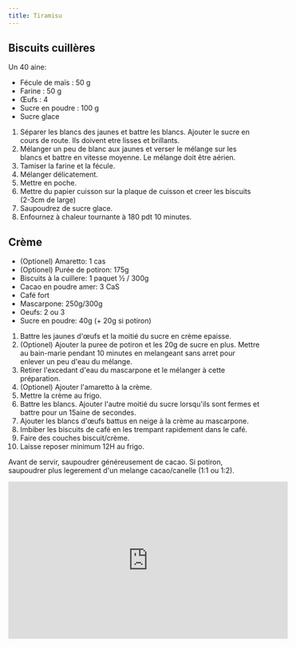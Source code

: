 ```yaml
---
title: Tiramisu
---
```


## Biscuits cuillères

Un 40 aine:

- Fécule de maïs : 50 g
- Farine : 50 g
- Œufs : 4
- Sucre en poudre : 100 g
- Sucre glace

1. Séparer les blancs des jaunes et battre les blancs. Ajouter le sucre en cours de route. Ils doivent etre lisses et brillants.
1. Mélanger un peu de blanc aux jaunes et verser le mélange sur les blancs et battre en vitesse moyenne.
   Le mélange doit être aérien.
1. Tamiser la farine et la fécule.
1. Mélanger délicatement.
1. Mettre en poche.
1. Mettre du papier cuisson sur la plaque de cuisson et creer les biscuits (2-3cm de large)
1. Saupoudrez de sucre glace.
1. Enfournez à chaleur tournante à 180 pdt 10 minutes.

## Crème

-   (Optionel) Amaretto: 1 cas
-   (Optionel) Purée de potiron: 175g
-   Biscuits à la cuillere: 1 paquet ½ / 300g
-   Cacao en poudre amer: 3 CaS
-   Café fort
-   Mascarpone: 250g/300g
-   Oeufs: 2 ou 3
-   Sucre en poudre: 40g (+ 20g si potiron)

1.  Battre les jaunes d'œufs et la moitié du sucre en crème epaisse.
1.  (Optionel) Ajouter la puree de potiron et les 20g de sucre en plus. Mettre au
    bain-marie pendant 10 minutes en melangeant sans arret pour enlever un peu d'eau du mélange.
1.  Retirer l'excedant d'eau du mascarpone et le mélanger à cette préparation.
1.  (Optionel) Ajouter l'amaretto à la crème.
1.  Mettre la crème au frigo.
1.  Battre les blancs. Ajouter l'autre moitié du sucre lorsqu'ils sont
    fermes et battre pour un 15aine de secondes.
1.  Ajouter les blancs d'œufs battus en neige à la crème au mascarpone.
1.  Imbiber les biscuits de café en les trempant rapidement dans le café.
1.  Faire des couches biscuit/crème.
1.  Laisse reposer minimum 12H au frigo.

Avant de servir, saupoudrer généreusement de cacao. Si potiron, saupoudrer plus legerement d'un melange cacao/canelle (1:1 ou 1:2).

<iframe width="560" height="315" src="https://www.youtube.com/embed/n1AIdNFscBU" title="YouTube video player" frameborder="0" allow="accelerometer; autoplay; clipboard-write; encrypted-media; gyroscope; picture-in-picture" allowFullScreen></iframe>
